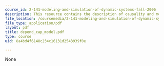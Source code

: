```yaml
---
course_id: 2-141-modeling-and-simulation-of-dynamic-systems-fall-2006
description: This resource contains the description of causality and model formulation.
file_location: /coursemedia/2-141-modeling-and-simulation-of-dynamic-systems-fall-2006/8a4bd4f6148c234c16131d2543939f0e_depend_cap_model.pdf
file_type: application/pdf
layout: pdf
title: depend_cap_model.pdf
type: course
uid: 8a4bd4f6148c234c16131d2543939f0e

---
```

None
